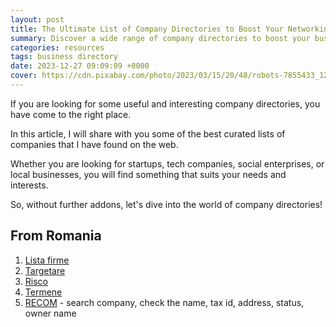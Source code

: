 ```yaml
---
layout: post
title: The Ultimate List of Company Directories to Boost Your Networking
summary: Discover a wide range of company directories to boost your business's visibility and connect with potential clients.
categories: resources
tags: business directory
date: 2023-12-27 09:09:09 +0000
cover: https://cdn.pixabay.com/photo/2023/03/15/20/48/robots-7855433_1280.jpg
---
```


If you are looking for some useful and interesting company directories, you have come to the right place. 

In this article, I will share with you some of the best curated lists of companies that I have found on the web. 

Whether you are looking for startups, tech companies, social enterprises, or local businesses, you will find something that suits your needs and interests.

So, without further addons, let's dive into the world of company directories!

## From Romania

1. <a href="https://listafirme.ro" target="_blank">Lista firme</a>
2. <a href="https://targetare.ro" target="_blank">Targetare</a>
3. <a href="https://risco.ro" target="_blank">Risco</a>
4. <a href="https://termene.ro" target="_blank">Termene</a>
5. <a href="https://portal.onrc.ro/ONRCPortalWeb/appmanager/myONRC/recom" target="_blank">RECOM</a> - search company, check the name, tax id, address, status, owner name
